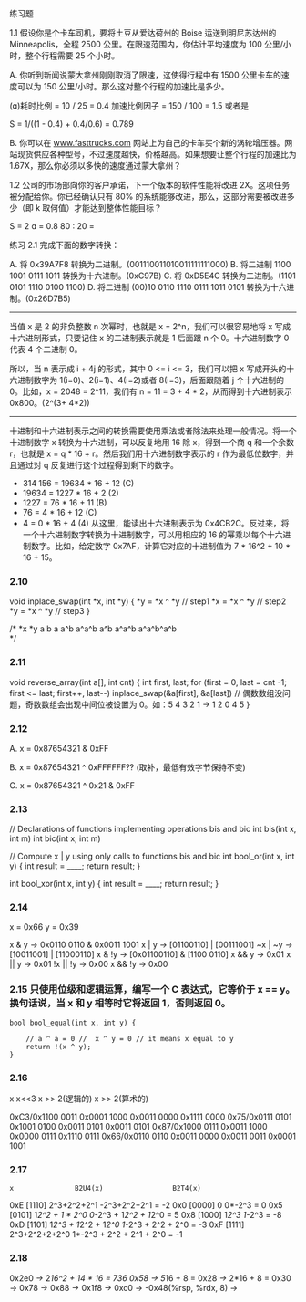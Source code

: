 练习题

1.1 假设你是个卡车司机，要将土豆从爱达荷州的 Boise 运送到明尼苏达州的 Minneapolis，全程 2500 公里。在限速范围内，你估计平均速度为 100 公里/小时，整个行程需要 25 个小时。

A. 你听到新闻说蒙大拿州刚刚取消了限速，这使得行程中有 1500 公里卡车的速度可以为 150 公里/小时。那么这对整个行程的加速比是多少。

(ɑ)耗时比例 = 10 / 25  = 0.4
加速比例因子 = 150 / 100 = 1.5 或者是 

S = 1/((1 - 0.4) + 0.4/0.6) =  0.789

B. 你可以在 www.fasttrucks.com 网站上为自己的卡车买个新的涡轮增压器。网站现货供应各种型号，不过速度越快，价格越高。如果想要让整个行程的加速比为 1.67X，那么你必须以多快的速度通过蒙大拿州？


1.2 公司的市场部向你的客户承诺，下一个版本的软件性能将改进 2X。这项任务被分配给你。你已经确认只有 80% 的系统能够改进，那么，这部分需要被改进多少（即 k 取何值）才能达到整体性能目标？

S = 2
ɑ = 0.8
80 : 20 = 


练习 2.1 完成下面的数字转换：

A. 将 0x39A7F8 转换为二进制。(001110011010011111111000)
B. 将二进制 1100 1001 0111 1011 转换为十六进制。(0xC97B)
C. 将 0xD5E4C 转换为二进制。(1101 0101 1110 0100 1100)
D. 将二进制 (00)10 0110 1110 0111 1011 0101 转换为十六进制。(0x26D7B5)

---
当值 x 是 2 的非负整数 n 次幂时，也就是 x = 2^n，我们可以很容易地将 x 写成十六进制形式，只要记住 x 的二进制表示就是 1 后面跟 n 个 0。十六进制数字 0 代表 4 个二进制 0。

所以，当 n 表示成 i + 4j 的形式，其中 0 <= i <= 3，我们可以把 x 写成开头的十六进制数字为 1(i=0)、2(i=1)、4(i=2)或者 8(i=3)，后面跟随着 j 个十六进制的 0。比如，x = 2048 = 2^11，我们有 n = 11 = 3 + 4 * 2，从而得到十六进制表示 0x800。(2^(3+ 4*2))

---

十进制和十六进制表示之间的转换需要使用乘法或者除法来处理一般情况。将一个十进制数字 x 转换为十六进制，可以反复地用 16 除 x，得到一个商 q 和一个余数 r，也就是 x = q * 16 + r。然后我们用十六进制数字表示的 r 作为最低位数字，并且通过对 q 反复进行这个过程得到剩下的数字。

-  314 156  =   19634 * 16 + 12 (C)
-   19634   =   1227 * 16 + 2 (2)
-   1227   = 76 * 16 + 11  (B)
-   76 = 4 * 16 + 12 (C)
-   4 = 0 * 16 + 4 (4)
从这里，能读出十六进制表示为 0x4CB2C。反过来，将一个十六进制数字转换为十进制数字，可以用相应的 16 的幂乘以每个十六进制数字。比如，给定数字 0x7AF，计算它对应的十进制值为 7 * 16^2 + 10 * 16 + 15。


### 2.10 
void inplace_swap(int *x, int *y) {
    *y = *x ^ *y    // step1
    *x = *x ^ *y    // step2
    *y = *x ^ *y    // step3
}

/*
    *x          *y
    a           b
    a           a^b
    a^a^b       a^b
    a^a^b   a^a^b^a^b   
*/

### 2.11

void reverse_array(int a[], int cnt) {
    int first, last;
    for (first = 0, last = cnt -1;
        first <= last;
        first++, last--)
        inplace_swap(&a[first], &a[last])
        // 偶数数组没问题，奇数数组会出现中间位被设置为 0。如：5 4 3 2 1 -> 1 2 0 4 5
}


### 2.12

A. x = 0x87654321 & 0xFF

B. x = 0x87654321 ^ 0xFFFFFF?? (取补，最低有效字节保持不变)

C. x = 0x87654321 ^ 0x21 & 0xFF

### 2.13 

// Declarations of functions implementing operations bis and bic
int bis(int x, int m)
int bic(int x, int m)

// Compute x | y using only calls to functions bis and bic
int bool_or(int x, int y) {
    int result = ____;
    return result;
}

int bool_xor(int x, int y) {
    int result = ____;
    return result;
}

### 2.14 

x = 0x66 y = 0x39

x & y -> 0x0110 0110 & 0x0011 1001
x | y -> [01100110] | [00111001]
~x | ~y -> [10011001] | [11000110]
x & !y -> [0x01100110] & [1100 0110]
x && y -> 0x01
x || y -> 0x01
!x || !y -> 0x00
x && !y   -> 0x00

### 2.15 只使用位级和逻辑运算，编写一个 C 表达式，它等价于 x == y。换句话说，当 x 和 y 相等时它将返回 1，否则返回 0。


```
bool bool_equal(int x, int y) {

    // a ^ a = 0 //  x ^ y = 0 // it means x equal to y
    return !(x ^ y);
} 

```


### 2.16 

x                   x<<3             x >> 2(逻辑的)     x >> 2(算术的)

0xC3/0x1100 0011    0x0001 1000     0x0011 0000       0x1111 0000
0x75/0x0111 0101    0x1001 0100     0x0011 0101       0x0011 0101
0x87/0x1000 0111    0x0011 1000     0x0000 0111       0x1110 0111
0x66/0x0110 0110    0x0011 0000     0x0011 0011       0x0001 1001

### 2.17 

    x               B2U4(x)                 B2T4(x)
0xE [1110]          2^3+2^2+2^1             -2^3+2^2+2^1 = -2
0x0 [0000]          0                       0*-2^3 = 0
0x5 [0101]          1*2^2 + 1 * 2^0         0*-2^3 + 1*2^2 + 1*2^0 = 5
0x8 [1000]          1*2^3                   1*-2^3 = -8
0xD [1101]          1*2^3 + 1*2^2 + 1*2^0   1*-2^3 + 2^2 + 2^0 = -3
0xF [1111]          2^3+2^2+2+2^0           1*-2^3 + 2^2 + 2^1 + 2^0 = -1



### 2.18 

0x2e0   -> 2*16^2 + 14 * 16 = 736
0x58    -> 5*16 + 8 = 
0x28    -> 2*16 + 8 = 
0x30    ->
0x78    ->
0x88    ->
0x1f8   ->
0xc0    ->
-0x48(%rsp, %rdx, 8)   ->